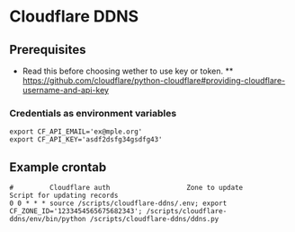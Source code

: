# Cloudflare DDNS
## Prerequisites
* Read this before choosing wether to use key or token.
** https://github.com/cloudflare/python-cloudflare#providing-cloudflare-username-and-api-key
### Credentials as environment variables 
```
export CF_API_EMAIL='ex@mple.org'
export CF_API_KEY='asdf2dsfg34gsdfg43'
```
## Example crontab
```
#         Cloudflare auth                	Zone to update                                        Script for updating records
0 0 * * * source /scripts/cloudflare-ddns/.env; export CF_ZONE_ID='1233454565675682343'; /scripts/cloudflare-ddns/env/bin/python /scripts/cloudflare-ddns/ddns.py
```
